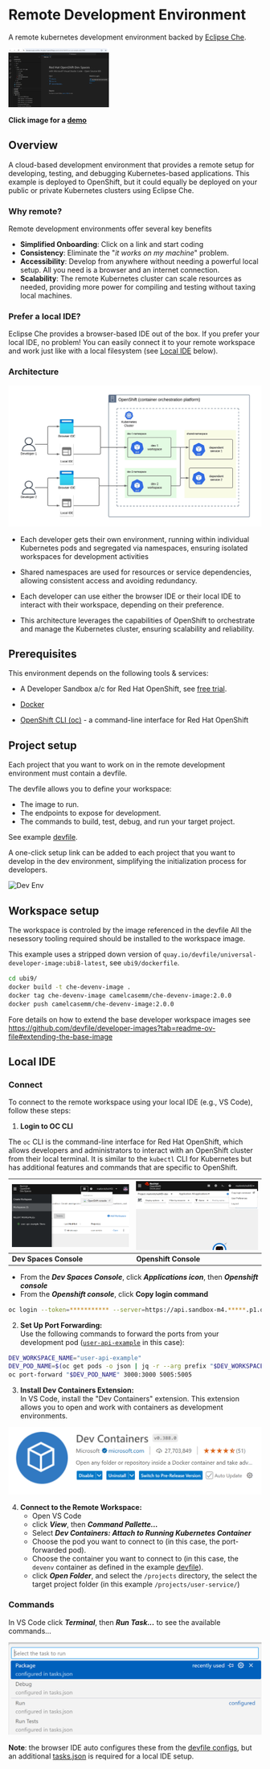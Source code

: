 # Remote Development Environment

A remote kubernetes development environment backed by [Eclipse Che](https://eclipse.dev/che/).

<a href="https://mm-camelcase.github.io/site/k8s_devenv_mini.mp4">
    <img src="assets/images/che_browser.png" alt="Project Thumbnail" width="200"/>
</a>

**Click image for a [demo](https://mm-camelcase.github.io/site/k8s_devenv_mini.mp4)**


## Overview

A cloud-based development environment that provides a remote setup for developing, testing, and debugging Kubernetes-based applications. This example is deployed to OpenShift, but it could equally be deployed on your public or private Kubernetes clusters using Eclipse Che. 

### Why remote?  

Remote development environments offer several key benefits  
- **Simplified Onboarding**:  Click on a link and start coding
- **Consistency**: Eliminate the "_it works on my machine_" problem.
- **Accessibility**: Develop from anywhere without needing a powerful local setup. All you need is a browser and an internet connection.
- **Scalability**: The remote Kubernetes cluster can scale resources as needed, providing more power for compiling and testing without taxing local machines.


### Prefer a local IDE?
Eclipse Che provides a browser-based IDE out of the box. If you prefer your local IDE, no problem! You can easily connect it to your remote workspace and work just like with a local filesystem (see [Local IDE](https://github.com/mm-camelcase/k8s-remote-devenv?tab=readme-ov-file#local-ide) below).

### Architecture

![Dev Env](assets/images/che.jpeg)

- Each developer gets their own environment, running within individual Kubernetes pods and segregated via namespaces, ensuring isolated workspaces for development activities

- Shared namespaces are used for resources or service dependencies, allowing consistent access and avoiding redundancy.

- Each developer can use either the browser IDE or their local IDE to interact with their workspace, depending on their preference.

- This architecture leverages the capabilities of OpenShift to orchestrate and manage the Kubernetes cluster, ensuring scalability and reliability.



## Prerequisites

This environment depends on the following tools & services:

- A Developer Sandbox a/c for Red Hat OpenShift, see  [free trial](https://developers.redhat.com/developer-sandbox?source=sso).

- [Docker](https://docs.docker.com/desktop/setup/install/linux/)
- [OpenShift CLI (oc)](https://docs.redhat.com/en/documentation/openshift_container_platform/4.17/html/cli_tools/openshift-cli-oc#cli-about-cli_cli-developer-commands) - a command-line interface for Red Hat OpenShift

## Project setup

Each project that you want to work on in the remote development environment must contain a devfile.

The devfile allows you to define your workspace:

- The image to run.
- The endpoints to expose for development.
- The commands to build, test, debug, and run your target project.

See example [devfile](https://github.com/mm-camelcase/user-service/blob/che/devfile.yaml).

A one-click setup link can be added to each project that you want to develop in the dev environment, simplifying the initialization process for developers.

![Dev Env](https://www.eclipse.org/che/contribute.svg)

## Workspace setup

The workspace is controled by the image referenced in the devfile
All the nesessory tooling required should be installed to the workspace image.

This example uses a stripped down version of `quay.io/devfile/universal-developer-image:ubi8-latest`, see `ubi9/dockerfile`.  

```bash
cd ubi9/
docker build -t che-devenv-image .
docker tag che-devenv-image camelcasemm/che-devenv-image:2.0.0
docker push camelcasemm/che-devenv-image:2.0.0
```

Fore details on how to extend the base developer workspace images see https://github.com/devfile/developer-images?tab=readme-ov-file#extending-the-base-image


## Local IDE

### Connect

To connect to the remote workspace using your local IDE (e.g., VS Code), follow these steps:

1. **Login to OC CLI**

The `oc` CLI is the command-line interface for Red Hat OpenShift, which allows developers and administrators to interact with an OpenShift cluster from their local terminal. It is similar to the `kubectl` CLI for Kubernetes but has additional features and commands that are specific to OpenShift.

| ![Dev Spaces Workspace](assets/images/devspace.png) | ![Openshift Console](assets/images/console.png) |
|--------------------------------------|------------------------------------------|
| **Dev Spaces Console**                          | **Openshift Console**                            |


- From the **_Dev Spaces Console_**, click **_Applications icon_**, then **_Openshift console_**
- From the **_Openshift console_**, click **Copy login command** 

```bash
oc login --token=*********** --server=https://api.sandbox-m4.*****.p1.openshiftapps.com:6443
```


2. **Set Up Port Forwarding:**   
Use the following commands to forward the ports from your development pod ([`user-api-example`](https://github.com/mm-camelcase/user-service/blob/che/devfile.yaml#L3) in this case):

```bash
DEV_WORKSPACE_NAME="user-api-example"
DEV_POD_NAME=$(oc get pods -o json | jq -r --arg prefix "$DEV_WORKSPACE_NAME" '.items[] | select(.metadata.labels["controller.devfile.io/devworkspace_name"] | startswith($prefix)) | .metadata.name')
oc port-forward "$DEV_POD_NAME" 3000:3000 5005:5005
```

3. **Install Dev Containers Extension:**    
In VS Code, install the "Dev Containers" extension. This extension allows you to open and work with containers as development environments.

![Dev Containers Extension](assets/images/devcontainers.png)

4. **Connect to the Remote Workspace:**
    - Open VS Code
    - click **_View_**, then **_Command Pallette..._**
    - Select **_Dev Containers: Attach to Running Kubernetes Container_**
    - Choose the pod you want to connect to (in this case, the port-forwarded pod).
    - Choose the container you want to connect to (in this case, the `devenv` container as defined in the example [devfile](https://github.com/mm-camelcase/user-service/blob/che/devfile.yaml#L7)).
    - click **_Open Folder_**, and select the `/projects` directory, the select the target project folder (in this example `/projects/user-service/`)


### Commands

In VS Code click **_Terminal_**, then **_Run Task..._** to see the available commands...

![tasks](assets/images/commands.png)

**Note**: the browser IDE auto configures these from the [devfile configs](https://github.com/mm-camelcase/user-service/blob/che/devfile.yaml#L49-L79), but an additional [tasks.json](https://github.com/mm-camelcase/user-service/blob/che/.vscode/tasks.json) is required for a local IDE setup.






